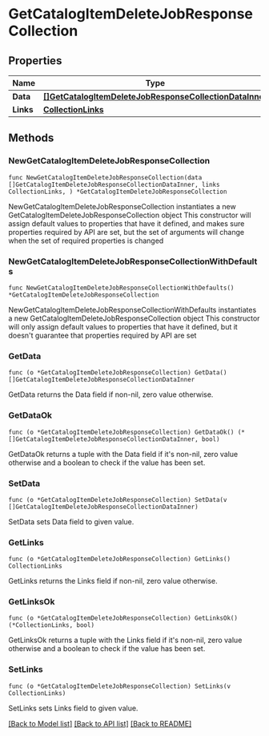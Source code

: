 # GetCatalogItemDeleteJobResponseCollection

## Properties

Name | Type | Description | Notes
------------ | ------------- | ------------- | -------------
**Data** | [**[]GetCatalogItemDeleteJobResponseCollectionDataInner**](GetCatalogItemDeleteJobResponseCollectionDataInner.md) |  | 
**Links** | [**CollectionLinks**](CollectionLinks.md) |  | 

## Methods

### NewGetCatalogItemDeleteJobResponseCollection

`func NewGetCatalogItemDeleteJobResponseCollection(data []GetCatalogItemDeleteJobResponseCollectionDataInner, links CollectionLinks, ) *GetCatalogItemDeleteJobResponseCollection`

NewGetCatalogItemDeleteJobResponseCollection instantiates a new GetCatalogItemDeleteJobResponseCollection object
This constructor will assign default values to properties that have it defined,
and makes sure properties required by API are set, but the set of arguments
will change when the set of required properties is changed

### NewGetCatalogItemDeleteJobResponseCollectionWithDefaults

`func NewGetCatalogItemDeleteJobResponseCollectionWithDefaults() *GetCatalogItemDeleteJobResponseCollection`

NewGetCatalogItemDeleteJobResponseCollectionWithDefaults instantiates a new GetCatalogItemDeleteJobResponseCollection object
This constructor will only assign default values to properties that have it defined,
but it doesn't guarantee that properties required by API are set

### GetData

`func (o *GetCatalogItemDeleteJobResponseCollection) GetData() []GetCatalogItemDeleteJobResponseCollectionDataInner`

GetData returns the Data field if non-nil, zero value otherwise.

### GetDataOk

`func (o *GetCatalogItemDeleteJobResponseCollection) GetDataOk() (*[]GetCatalogItemDeleteJobResponseCollectionDataInner, bool)`

GetDataOk returns a tuple with the Data field if it's non-nil, zero value otherwise
and a boolean to check if the value has been set.

### SetData

`func (o *GetCatalogItemDeleteJobResponseCollection) SetData(v []GetCatalogItemDeleteJobResponseCollectionDataInner)`

SetData sets Data field to given value.


### GetLinks

`func (o *GetCatalogItemDeleteJobResponseCollection) GetLinks() CollectionLinks`

GetLinks returns the Links field if non-nil, zero value otherwise.

### GetLinksOk

`func (o *GetCatalogItemDeleteJobResponseCollection) GetLinksOk() (*CollectionLinks, bool)`

GetLinksOk returns a tuple with the Links field if it's non-nil, zero value otherwise
and a boolean to check if the value has been set.

### SetLinks

`func (o *GetCatalogItemDeleteJobResponseCollection) SetLinks(v CollectionLinks)`

SetLinks sets Links field to given value.



[[Back to Model list]](../README.md#documentation-for-models) [[Back to API list]](../README.md#documentation-for-api-endpoints) [[Back to README]](../README.md)


